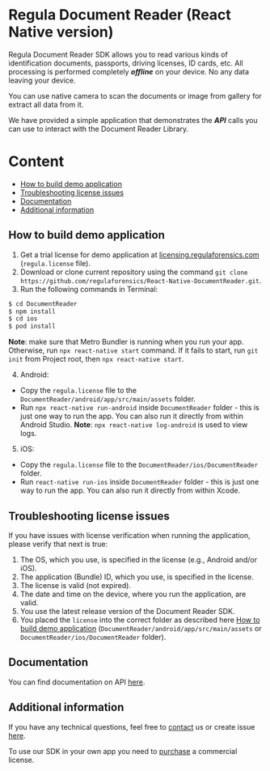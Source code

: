 
#  Regula Document Reader (React Native version)
Regula Document Reader SDK allows you to read various kinds of identification documents, passports, driving licenses, ID cards, etc. All processing is performed completely  _**offline**_  on your device. No any data leaving your device.

You can use native camera to scan the documents or image from gallery for extract all data from it.

We have provided a simple application that demonstrates the  _**API**_  calls you can use to interact with the Document Reader Library.

# Content
* [How to build demo application](#how-to-build-demo-application)
* [Troubleshooting license issues](#troubleshooting-license-issues)
* [Documentation](#documentation)
* [Additional information](#additional-information)

## How to build demo application
1. Get a trial license for demo application at  [licensing.regulaforensics.com](https://licensing.regulaforensics.com/)  (`regula.license`  file).
2. Download or clone current repository using the command `git clone https://github.com/regulaforensics/React-Native-DocumentReader.git`.
3. Run the following commands in Terminal:
```bash
$ cd DocumentReader
$ npm install
$ cd ios
$ pod install
```

**Note**: make sure that Metro Bundler is running when you run your app. Otherwise, run `npx react-native start` command. If it fails to start, run `git init` from Project root, then `npx react-native start`.


4. Android:
  * Copy the `regula.license` file to the `DocumentReader/android/app/src/main/assets` folder.
  * Run `npx react-native run-android` inside `DocumentReader` folder - this is just one way to run the app. You can also run it directly from within Android Studio. **Note**: `npx react-native log-android` is used to view logs.

5. iOS:
  * Copy the `regula.license` file to the `DocumentReader/ios/DocumentReader` folder.
  * Run `react-native run-ios` inside `DocumentReader` folder - this is just one way to run the app. You can also run it directly from within Xcode.

## Troubleshooting license issues
If you have issues with license verification when running the application, please verify that next is true:
1.  The OS, which you use, is specified in the license (e.g., Android and/or iOS).
2.  The application (Bundle) ID, which you use, is specified in the license.
3. The license is valid (not expired).
4. The date and time on the device, where you run the application, are valid.
5. You use the latest release version of the Document Reader SDK.
6. You placed the  `license` into the correct folder as described here [How to build demo application](#how-to-build-demo-application) (`DocumentReader/android/app/src/main/assets` or `DocumentReader/ios/DocumentReader` folder).

## Documentation
You can find documentation on API [here](https://docs.regulaforensics.com/react-native).

## Additional information
If you have any technical questions, feel free to [contact](mailto:react.support@regulaforensics.com) us or create issue [here](https://github.com/regulaforensics/React-Native-DocumentReader/issues).

To use our SDK in your own app you need to [purchase](https://pipedrivewebforms.com/form/394a3706041290a04fbd0d18e7d7810f1841159) a commercial license.
